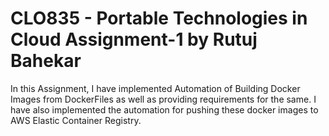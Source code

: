 # CLO835 - Portable Technologies in Cloud  Assignment-1 by Rutuj Bahekar

In this Assignment, I have implemented Automation of Building Docker Images from DockerFiles as well as providing requirements for the same. I have also implemented the automation for pushing these docker images to AWS Elastic Container Registry.
